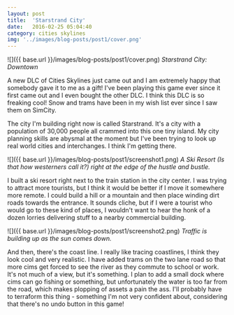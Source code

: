 ```yaml
---
layout: post
title:  'Starstrand City'
date:   2016-02-25 05:04:40
category: cities skylines
img: '../images/blog-posts/post1/cover.png'
---
```


![]({{ base.url }}/images/blog-posts/post1/cover.png)
*Starstrand City: Downtown*

A new DLC of Cities Skylines just came out and I am extremely happy that
somebody gave it to me as a gift! I've been playing this game ever since it first came
out and I even bought the other DLC. I think this DLC is so freaking cool! Snow and trams
have been in my wish list ever since I saw them on SimCity.

The city I'm building right now is
called Starstrand. It's a city with a population of 30,000 people all crammed
into this one tiny island. My city planning skills are abysmal at the moment but I've been
trying to look up real world cities and interchanges. I think I'm getting there.

![]({{ base.url }}/images/blog-posts/post1/screenshot1.png)
*A Ski Resort (Is that how westerners call it?) right at the edge of the hustle and bustle.*

I built a ski resort right next to the train station in the city center. I was trying to attract more
tourists, but I think it would be better if I move it somewhere more remote. I could build a hill or
a mountain and then place winding dirt roads towards the entrance. It sounds cliche, but if
I were a tourist who would go to these kind of places, I wouldn't want to hear the
honk of a dozen lorries delivering stuff to a nearby commercial building.

![]({{ base.url }}/images/blog-posts/post1/screenshot2.png)
*Traffic is building up as the sun comes down.*

And then, there's the coast line. I really like tracing coastlines, I think they look cool and very
realistic. I have added trams on the two lane road so that more cims get forced to see
the river as they commute to school or work. It's not much of a view, but it's something.
I plan to add a small dock where cims can go fishing or something, but unfortunately the water
is too far from the road, which makes plopping of assets a pain the ass. I'll probably have
to terraform this thing - something I'm not very confident about, considering that there's no undo
button in this game!